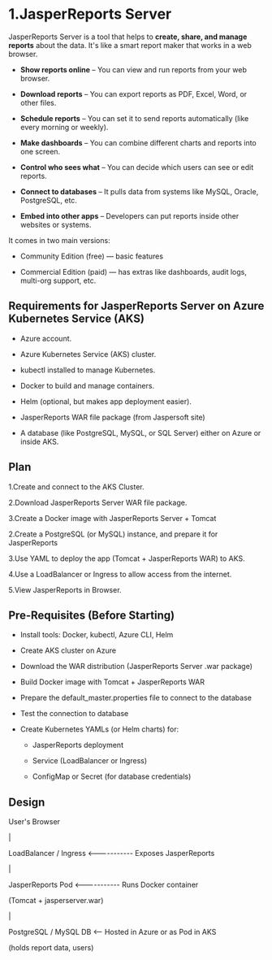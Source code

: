 # 1.JasperReports Server 

JasperReports Server is a tool that helps to **create, share, and manage reports** about the data. It's like a smart report maker that works in a web browser.

- **Show reports online** – You can view and run reports from your web browser.

- **Download reports** – You can export reports as PDF, Excel, Word, or other files.

- **Schedule reports** – You can set it to send reports automatically (like every morning or weekly).

- **Make dashboards** – You can combine different charts and reports into one screen.

- **Control who sees what** – You can decide which users can see or edit reports.

- **Connect to databases** – It pulls data from systems like MySQL, Oracle, PostgreSQL, etc.

- **Embed into other apps** – Developers can put reports inside other websites or systems.

It comes in two main versions:

-    Community Edition (free) — basic features

-    Commercial Edition (paid) — has extras like dashboards, audit logs, multi-org support, etc.

## Requirements for JasperReports Server on Azure Kubernetes Service (AKS)

- Azure account.

- Azure Kubernetes Service (AKS) cluster.

- kubectl installed to manage Kubernetes.

- Docker to build and manage containers.

- Helm (optional, but makes app deployment easier).

- JasperReports WAR file package (from Jaspersoft site)

- A database (like PostgreSQL, MySQL, or SQL Server) either on Azure or inside AKS.

## Plan

1.Create and connect to the AKS Cluster.

2.Download JasperReports Server WAR file package.

3.Create a Docker image with JasperReports Server + Tomcat

2.Create a PostgreSQL (or MySQL) instance, and prepare it for JasperReports

3.Use YAML to deploy the app (Tomcat + JasperReports WAR) to AKS.

4.Use a LoadBalancer or Ingress to allow access from the internet.

5.View JasperReports in Browser.

## Pre-Requisites (Before Starting)

- Install tools: Docker, kubectl, Azure CLI, Helm

- Create AKS cluster on Azure

- Download the WAR distribution (JasperReports Server .war package)

- Build Docker image with Tomcat + JasperReports WAR

- Prepare the default_master.properties file to connect to the database

- Test the connection to database

- Create Kubernetes YAMLs (or Helm charts) for:

   - JasperReports deployment

   - Service (LoadBalancer or Ingress)

   - ConfigMap or Secret (for database credentials)

## Design 


  User's Browser
      
   |
   
 LoadBalancer / Ingress               <----------- Exposes JasperReports
    
   |
   

JasperReports Pod                <----------- Runs Docker container

(Tomcat + jasperserver.war) 

   |
   

PostgreSQL / MySQL DB           <-- Hosted in Azure or as Pod in AKS

(holds report data, users)

